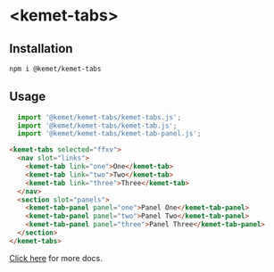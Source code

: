 # \<kemet-tabs>

## Installation
```bash
npm i @kemet/kemet-tabs
```

## Usage
```js
  import '@kemet/kemet-tabs/kemet-tabs.js';
  import '@kemet/kemet-tabs/kemet-tab.js';
  import '@kemet/kemet-tabs/kemet-tab-panel.js';
```

```html
<kemet-tabs selected="ffxv">
  <nav slot="links">
    <kemet-tab link="one">One</kemet-tab>
    <kemet-tab link="two">Two</kemet-tab>
    <kemet-tab link="three">Three</kemet-tab>
  </nav>
  <section slot="panels">
    <kemet-tab-panel panel="one">Panel One</kemet-tab-panel>
    <kemet-tab-panel panel="two">Panel Two</kemet-tab-panel>
    <kemet-tab-panel panel="three">Panel Three</kemet-tab-panel>
  </section>
</kemet-tabs>
```

[Click here](http://kemet.online/tabs) for more docs.
